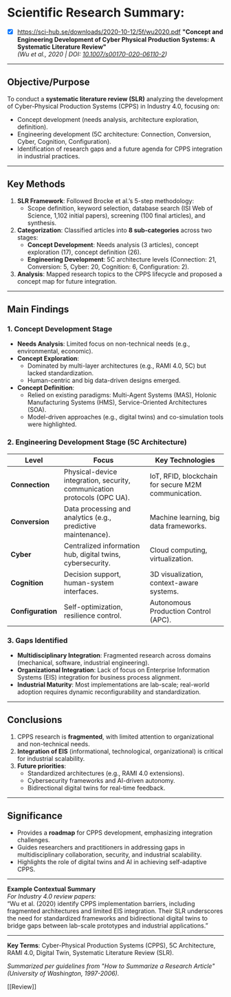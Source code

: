 
# Scientific Research Summary:  
- [x] https://sci-hub.se/downloads/2020-10-12/5f/wu2020.pdf
**"Concept and Engineering Development of Cyber Physical Production Systems: A Systematic Literature Review"**  
*(Wu et al., 2020 | DOI: [10.1007/s00170-020-06110-2](https://doi.org/10.1007/s00170-020-06110-2))*  

---

## **Objective/Purpose**  
To conduct a **systematic literature review (SLR)** analyzing the development of Cyber-Physical Production Systems (CPPS) in Industry 4.0, focusing on:  
- Concept development (needs analysis, architecture exploration, definition).  
- Engineering development (5C architecture: Connection, Conversion, Cyber, Cognition, Configuration).  
- Identification of research gaps and a future agenda for CPPS integration in industrial practices.  

---

## **Key Methods**  
1. **SLR Framework**: Followed Brocke et al.’s 5-step methodology:  
   - Scope definition, keyword selection, database search (ISI Web of Science, 1,102 initial papers), screening (100 final articles), and synthesis.  
2. **Categorization**: Classified articles into **8 sub-categories** across two stages:  
   - **Concept Development**: Needs analysis (3 articles), concept exploration (17), concept definition (26).  
   - **Engineering Development**: 5C architecture levels (Connection: 21, Conversion: 5, Cyber: 20, Cognition: 6, Configuration: 2).  
3. **Analysis**: Mapped research topics to the CPPS lifecycle and proposed a concept map for future integration.  

---

## **Main Findings**  

### **1. Concept Development Stage**  
- **Needs Analysis**: Limited focus on non-technical needs (e.g., environmental, economic).  
- **Concept Exploration**:  
  - Dominated by multi-layer architectures (e.g., RAMI 4.0, 5C) but lacked standardization.  
  - Human-centric and big data-driven designs emerged.  
- **Concept Definition**:  
  - Relied on existing paradigms: Multi-Agent Systems (MAS), Holonic Manufacturing Systems (HMS), Service-Oriented Architectures (SOA).  
  - Model-driven approaches (e.g., digital twins) and co-simulation tools were highlighted.  

### **2. Engineering Development Stage (5C Architecture)**  
| **Level**          | **Focus**                                                                 | **Key Technologies**                              |  
|---------------------|---------------------------------------------------------------------------|---------------------------------------------------|  
| **Connection**      | Physical-device integration, security, communication protocols (OPC UA). | IoT, RFID, blockchain for secure M2M communication.|  
| **Conversion**      | Data processing and analytics (e.g., predictive maintenance).            | Machine learning, big data frameworks.            |  
| **Cyber**           | Centralized information hub, digital twins, cybersecurity.               | Cloud computing, virtualization.                  |  
| **Cognition**       | Decision support, human-system interfaces.                               | 3D visualization, context-aware systems.          |  
| **Configuration**   | Self-optimization, resilience control.                                   | Autonomous Production Control (APC).              |  

### **3. Gaps Identified**  
- **Multidisciplinary Integration**: Fragmented research across domains (mechanical, software, industrial engineering).  
- **Organizational Integration**: Lack of focus on Enterprise Information Systems (EIS) integration for business process alignment.  
- **Industrial Maturity**: Most implementations are lab-scale; real-world adoption requires dynamic reconfigurability and standardization.  

---

## **Conclusions**  
1. CPPS research is **fragmented**, with limited attention to organizational and non-technical needs.  
2. **Integration of EIS** (informational, technological, organizational) is critical for industrial scalability.  
3. **Future priorities**:  
   - Standardized architectures (e.g., RAMI 4.0 extensions).  
   - Cybersecurity frameworks and AI-driven autonomy.  
   - Bidirectional digital twins for real-time feedback.  

---

## **Significance**  
- Provides a **roadmap** for CPPS development, emphasizing integration challenges.  
- Guides researchers and practitioners in addressing gaps in multidisciplinary collaboration, security, and industrial scalability.  
- Highlights the role of digital twins and AI in achieving self-adaptive CPPS.  

---

**Example Contextual Summary**  
*For Industry 4.0 review papers:*  
“Wu et al. (2020) identify CPPS implementation barriers, including fragmented architectures and limited EIS integration. Their SLR underscores the need for standardized frameworks and bidirectional digital twins to bridge gaps between lab-scale prototypes and industrial applications.”  

---

**Key Terms**: Cyber-Physical Production Systems (CPPS), 5C Architecture, RAMI 4.0, Digital Twin, Systematic Literature Review (SLR).  

*Summarized per guidelines from "How to Summarize a Research Article" (University of Washington, 1997-2006).*  

[[Review]]
